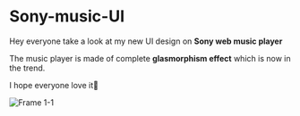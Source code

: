 # Sony-music-UI

Hey everyone take a look at my new UI design on **Sony web music player**

The music player is made of  complete **glasmorphism effect** which is now in the trend.

I hope everyone love it🎈

![Frame 1-1](https://user-images.githubusercontent.com/81346813/159240606-a4ed3f77-c2bb-4955-a60a-5ae2c456ad44.png)
